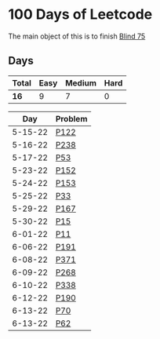 # 100 Days of Leetcode

The main object of this is to finish [Blind 75](https://leetcode.com/discuss/general-discussion/460599/blind-75-leetcode-questions)

## Days

| Total  | Easy | Medium | Hard |
| ------ | ---- | ------ | ---- |
| **16** | 9    | 7      | 0    |


| Day     | Problem                                                                     |
| ------- | --------------------------------------------------------------------------- |
| 5-15-22 | [P122](https://leetcode.com/problems/best-time-to-buy-and-sell-stock/)      |
| 5-16-22 | [P238](https://leetcode.com/problems/product-of-array-except-self/)         |
| 5-17-22 | [P53](https://leetcode.com/problems/maximum-subarray/)                      |
| 5-23-22 | [P152](https://leetcode.com/problems/maximum-product-subarray/)             |
| 5-24-22 | [P153](https://leetcode.com/problems/find-minimum-in-rotated-sorted-array/) |
| 5-25-22 | [P33](https://leetcode.com/problems/search-in-rotated-sorted-array/)        |
| 5-29-22 | [P167](https://leetcode.com/problems/two-sum-ii-input-array-is-sorted/)     |
| 5-30-22 | [P15](https://leetcode.com/problems/3sum/)                                  |
| 6-01-22 | [P11](https://leetcode.com/problems/container-with-most-water/)             |
| 6-06-22 | [P191](https://leetcode.com/problems/number-of-1-bits/)                     |
| 6-08-22 | [P371](https://leetcode.com/problems/sum-of-two-integers/)                  |
| 6-09-22 | [P268](https://leetcode.com/problems/missing-number/)                       |
| 6-10-22 | [P338](https://leetcode.com/problems/counting-bits/)                        |
| 6-12-22 | [P190](https://leetcode.com/problems/reverse-bits/submissions/)             |
| 6-13-22 | [P70](https://leetcode.com/problems/climbing-stairs/)                       |
| 6-13-22 | [P62](https://leetcode.com/problems/unique-paths/)                          | 
